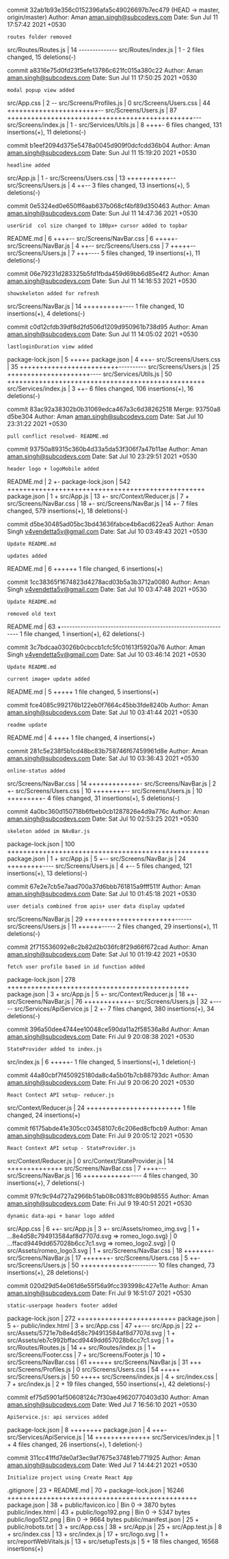 commit 32ab1b93e356c0152396afa5c49026697b7ec479 (HEAD -> master, origin/master)
Author: Aman <aman.singh@subcodevs.com>
Date:   Sun Jul 11 17:57:42 2021 +0530

    routes folder removed

 src/Routes/Routes.js | 14 --------------
 src/Routes/index.js  |  1 -
 2 files changed, 15 deletions(-)

commit a8316e75d0fd23f5efe13786c621fc015a380c22
Author: Aman <aman.singh@subcodevs.com>
Date:   Sun Jul 11 17:50:25 2021 +0530

    modal popup view added

 src/App.css             |  2 --
 src/Screens/Profiles.js |  0
 src/Screens/Users.css   | 44 +++++++++++++++++++++++--
 src/Screens/Users.js    | 87 +++++++++++++++++++++++++++++++++++++++++++++++---
 src/Screens/index.js    |  1 -
 src/Services/Utils.js   |  8 ++++-
 6 files changed, 131 insertions(+), 11 deletions(-)

commit b1eef2094d375e5478a0045d909f0dcfcdd36b04
Author: Aman <aman.singh@subcodevs.com>
Date:   Sun Jul 11 15:19:20 2021 +0530

    headline added

 src/App.js            |  1 -
 src/Screens/Users.css | 13 +++++++++++--
 src/Screens/Users.js  |  4 ++--
 3 files changed, 13 insertions(+), 5 deletions(-)

commit 0e5324ed0e650ff6aab637b068cf4bf89d350463
Author: Aman <aman.singh@subcodevs.com>
Date:   Sun Jul 11 14:47:36 2021 +0530

    userGrid  col size changed to 180px+ cursor added to topbar

 README.md              | 6 ++++--
 src/Screens/NavBar.css | 6 +++++-
 src/Screens/NavBar.js  | 4 ++--
 src/Screens/Users.css  | 7 +++++--
 src/Screens/Users.js   | 7 +++----
 5 files changed, 19 insertions(+), 11 deletions(-)

commit 06e79231d283325b5fd1fbda459d69bb6d85e4f2
Author: Aman <aman.singh@subcodevs.com>
Date:   Sun Jul 11 14:16:53 2021 +0530

    showskeleton added for refresh

 src/Screens/NavBar.js | 14 ++++++++++----
 1 file changed, 10 insertions(+), 4 deletions(-)

commit c0d12cfdb39df8d2fd506d1209d950961b738d95
Author: Aman <aman.singh@subcodevs.com>
Date:   Sun Jul 11 14:05:02 2021 +0530

    lastloginDuration view added

 package-lock.json     |  5 +++++
 package.json          |  4 +++-
 src/Screens/Users.css | 35 +++++++++++++++++++++++++----------
 src/Screens/Users.js  | 25 +++++++++++++++++++++----
 src/Services/Utils.js | 50 ++++++++++++++++++++++++++++++++++++++++++++++++++
 src/Services/index.js |  3 ++-
 6 files changed, 106 insertions(+), 16 deletions(-)

commit 83ac92a38302b0b31069edca467a3c6d38262518
Merge: 93750a8 d5be304
Author: Aman <aman.singh@subcodevs.com>
Date:   Sat Jul 10 23:31:22 2021 +0530

    pull conflict resolved- README.md

commit 93750a89315c360b4d33a5da53f306f7a47b11ae
Author: Aman <aman.singh@subcodevs.com>
Date:   Sat Jul 10 23:29:51 2021 +0530

    header logo + logoMobile added

 README.md              |   2 +-
 package-lock.json      | 542 ++++++++++++++++++++++++++++++++++++++++++++++++++
 package.json           |   1 +
 src/App.js             |  13 +-
 src/Context/Reducer.js |   7 +
 src/Screens/NavBar.css |  18 +-
 src/Screens/NavBar.js  |  14 +-
 7 files changed, 579 insertions(+), 18 deletions(-)

commit d5be30485ad05bc3bd43636fabce4b6acd622ea5
Author: Aman Singh <v4vendetta5v@gmail.com>
Date:   Sat Jul 10 03:49:43 2021 +0530

    Update README.md
    
    updates added

 README.md | 6 ++++++
 1 file changed, 6 insertions(+)

commit 1cc38365f1674823d4278acd03b5a3b3712a0080
Author: Aman Singh <v4vendetta5v@gmail.com>
Date:   Sat Jul 10 03:47:48 2021 +0530

    Update README.md
    
    removed old text

 README.md | 63 +--------------------------------------------------------------
 1 file changed, 1 insertion(+), 62 deletions(-)

commit 3c7bdcaa03026b0cbccb1cfc5fc01613f5920a76
Author: Aman Singh <v4vendetta5v@gmail.com>
Date:   Sat Jul 10 03:46:14 2021 +0530

    Update README.md
    
    current image+ update added

 README.md | 5 +++++
 1 file changed, 5 insertions(+)

commit fce4085c992176b122eb0f7664c45bb3fde8240b
Author: Aman <aman.singh@subcodevs.com>
Date:   Sat Jul 10 03:41:44 2021 +0530

    readme update

 README.md | 4 ++++
 1 file changed, 4 insertions(+)

commit 281c5e238f5b1cd48bc83b758746f67459961d8e
Author: Aman <aman.singh@subcodevs.com>
Date:   Sat Jul 10 03:36:43 2021 +0530

    online-status added

 src/Screens/NavBar.css | 14 +++++++++++++-
 src/Screens/NavBar.js  |  2 +-
 src/Screens/Users.css  | 10 ++++++++--
 src/Screens/Users.js   | 10 +++++++++-
 4 files changed, 31 insertions(+), 5 deletions(-)

commit 4a0bc360d150718b6fbeb0cb1287826e4d9a776c
Author: Aman <aman.singh@subcodevs.com>
Date:   Sat Jul 10 02:53:25 2021 +0530

    skeleton added im NAvBar.js

 package-lock.json     | 100 +++++++++++++++++++++++++++++++++++++++++++++++++++
 package.json          |   1 +
 src/App.js            |   5 +--
 src/Screens/NavBar.js |  24 +++++++++----
 src/Screens/Users.js  |   4 +--
 5 files changed, 121 insertions(+), 13 deletions(-)

commit 67e2e7cb5e7aad700a37d6bbb761815a9fff511f
Author: Aman <aman.singh@subcodevs.com>
Date:   Sat Jul 10 01:45:18 2021 +0530

    user detials combined from apis+ user data display updated

 src/Screens/NavBar.js | 29 +++++++++++++++++++++++------
 src/Screens/Users.js  | 11 ++++++-----
 2 files changed, 29 insertions(+), 11 deletions(-)

commit 2f715536092e8c2b82d2b036fc8f29d66f672cad
Author: Aman <aman.singh@subcodevs.com>
Date:   Sat Jul 10 01:19:42 2021 +0530

    fetch user profile based in id function added

 package-lock.json          | 278 ++++++++++++++++++++++++++++++++++++++++++++++
 package.json               |   3 +
 src/App.js                 |   5 +-
 src/Context/Reducer.js     |  18 ++-
 src/Screens/NavBar.js      |  76 ++++++++++++-
 src/Screens/Users.js       |  32 +-----
 src/Services/ApiService.js |   2 +-
 7 files changed, 380 insertions(+), 34 deletions(-)

commit 396a50dee4744ee10048ce590da11a2f58536a8d
Author: Aman <aman.singh@subcodevs.com>
Date:   Fri Jul 9 20:08:38 2021 +0530

    StateProvider added to index.js

 src/index.js | 6 +++++-
 1 file changed, 5 insertions(+), 1 deletion(-)

commit 44a80cbf7f450925180da8c4a5b01b7cb88793dc
Author: Aman <aman.singh@subcodevs.com>
Date:   Fri Jul 9 20:06:20 2021 +0530

    React Contect API setup- reducer.js

 src/Context/Reducer.js | 24 ++++++++++++++++++++++++
 1 file changed, 24 insertions(+)

commit f6175abde41e305cc03458107c6c206ed8cfbcb9
Author: Aman <aman.singh@subcodevs.com>
Date:   Fri Jul 9 20:05:12 2021 +0530

    React Context API setup - StateProvider.js

 src/Context/Reducer.js       |  0
 src/Context/StateProvider.js | 14 ++++++++++++++
 src/Screens/NavBar.css       |  7 ++++---
 src/Screens/NavBar.js        | 16 ++++++++++++----
 4 files changed, 30 insertions(+), 7 deletions(-)

commit 97fc9c94d727a2966b51ab08c0831fc890b98555
Author: Aman <aman.singh@subcodevs.com>
Date:   Fri Jul 9 19:40:51 2021 +0530

    dynamic data-api + banar logo added

 src/App.css                                         |  6 ++-
 src/App.js                                          |  3 +-
 src/Assets/romeo_img.svg                            |  1 +
 ...8e4d58c794913584af8d7707d.svg => romeo_logo.svg} |  0
 ...ffacd9449dd657028b6cc7c1.svg => romeo_logo2.svg} |  0
 src/Assets/romeo_logo3.svg                          |  1 +
 src/Screens/NavBar.css                              | 18 +++++++-
 src/Screens/NavBar.js                               | 17 +++++++-
 src/Screens/Users.css                               |  5 ++-
 src/Screens/Users.js                                | 50 +++++++++++++---------
 10 files changed, 73 insertions(+), 28 deletions(-)

commit 020d29d54e061d6e55f56a9fcc393998c427e11e
Author: Aman <aman.singh@subcodevs.com>
Date:   Fri Jul 9 16:51:07 2021 +0530

    static-userpage headers footer added

 package-lock.json                               | 272 +++++++++++++++++++++++++
 package.json                                    |   5 +-
 public/index.html                               |   3 +
 src/App.css                                     |  47 ++---
 src/App.js                                      |  22 +-
 src/Assets/5721e7b8e4d58c794913584af8d7707d.svg |   1 +
 src/Assets/eb7c992bffacd9449dd657028b6cc7c1.svg |   1 +
 src/Routes/Routes.js                            |  14 ++
 src/Routes/index.js                             |   1 +
 src/Screens/Footer.css                          |   7 +
 src/Screens/Footer.js                           |  10 +
 src/Screens/NavBar.css                          |  61 ++++++
 src/Screens/NavBar.js                           |  31 +++
 src/Screens/Profiles.js                         |   0
 src/Screens/Users.css                           |  54 +++++
 src/Screens/Users.js                            |  50 +++++
 src/Screens/index.js                            |   4 +
 src/index.css                                   |   7 +
 src/index.js                                    |   2 +
 19 files changed, 550 insertions(+), 42 deletions(-)

commit ef75d5901af50608124c7f30ae49620770403d30
Author: Aman <aman.singh@subcodevs.com>
Date:   Wed Jul 7 16:56:10 2021 +0530

    ApiService.js: api services added

 package-lock.json          |  8 ++++++++
 package.json               |  4 +++-
 src/Services/ApiService.js | 14 ++++++++++++++
 src/Services/index.js      |  1 +
 4 files changed, 26 insertions(+), 1 deletion(-)

commit 311cc41ffd7de0af3ec9af7675e37481eb771925
Author: Aman <aman.singh@subcodevs.com>
Date:   Wed Jul 7 14:44:21 2021 +0530

    Initialize project using Create React App

 .gitignore             |    23 +
 README.md              |    70 +
 package-lock.json      | 16246 ++++++++++++++++++++++++++++++++++++++++++++++++
 package.json           |    38 +
 public/favicon.ico     |   Bin 0 -> 3870 bytes
 public/index.html      |    43 +
 public/logo192.png     |   Bin 0 -> 5347 bytes
 public/logo512.png     |   Bin 0 -> 9664 bytes
 public/manifest.json   |    25 +
 public/robots.txt      |     3 +
 src/App.css            |    38 +
 src/App.js             |    25 +
 src/App.test.js        |     8 +
 src/index.css          |    13 +
 src/index.js           |    17 +
 src/logo.svg           |     1 +
 src/reportWebVitals.js |    13 +
 src/setupTests.js      |     5 +
 18 files changed, 16568 insertions(+)
